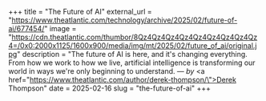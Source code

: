 +++
title = "The Future of AI"
external_url = "https://www.theatlantic.com/technology/archive/2025/02/future-of-ai/677454/"
image = "https://cdn.theatlantic.com/thumbor/8Qz4Qz4Qz4Qz4Qz4Qz4Qz4Qz4Qz4=/0x0:2000x1125/1600x900/media/img/mt/2025/02/future_of_ai/original.jpg"
description = "The future of AI is here, and it's changing everything. From how we work to how we live, artificial intelligence is transforming our world in ways we're only beginning to understand. — <em>by</em> <a href=\"https://www.theatlantic.com/author/derek-thompson/\">Derek Thompson</a>"
date = 2025-02-16
slug = "the-future-of-ai"
+++ 